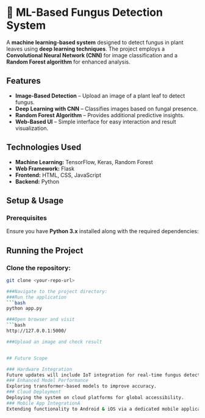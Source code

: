 # 🌱 ML-Based Fungus Detection System  

A **machine learning-based system** designed to detect fungus in plant leaves using **deep learning techniques**. The project employs a **Convolutional Neural Network (CNN)** for image classification and a **Random Forest algorithm** for enhanced analysis.  

## Features  
- **Image-Based Detection** – Upload an image of a plant leaf to detect fungus.  
- **Deep Learning with CNN** – Classifies images based on fungal presence.  
- **Random Forest Algorithm** – Provides additional predictive insights.  
- **Web-Based UI** – Simple interface for easy interaction and result visualization.  

## Technologies Used  
- **Machine Learning:** TensorFlow, Keras, Random Forest  
- **Web Framework:** Flask  
- **Frontend:** HTML, CSS, JavaScript  
- **Backend:** Python  

## Setup & Usage  
### Prerequisites  
Ensure you have **Python 3.x** installed along with the required dependencies:  

## Running the Project  

### Clone the repository:  
```bash
git clone <your-repo-url>

###Navigate to the project directory:
###Run the application
```bash
python app.py

###Open browser and visit
```bash
http://127.0.0.1:5000/

###Upload an image and check result


## Future Scope

### Hardware Integration
Future updates will include IoT integration for real-time fungus detection.
### Enhanced Model Performance
Exploring transformer-based models to improve accuracy.
### Cloud Deployment
Deploying the system on cloud platforms for global accessibility.
### Mobile App IntegrationA
Extending functionality to Android & iOS via a dedicated mobile application.
